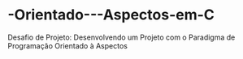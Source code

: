 # -Orientado---Aspectos-em-C
Desafio de Projeto: Desenvolvendo um Projeto com o Paradigma de Programação Orientado à Aspectos

